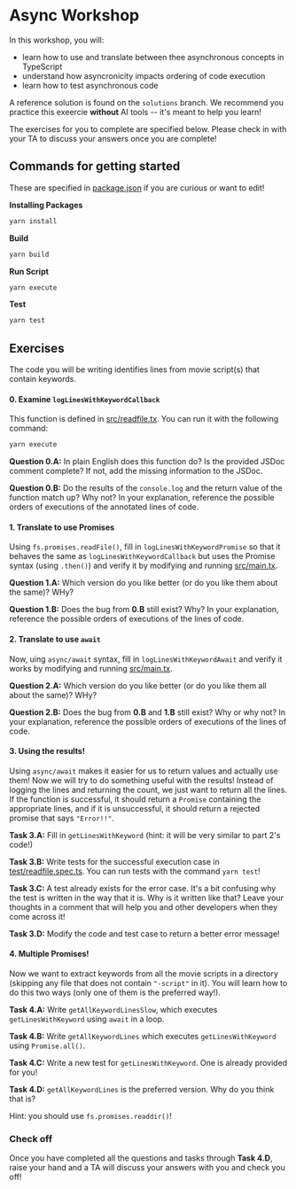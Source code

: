 # Async Workshop

In this workshop, you will:

- learn how to use and translate between thee asynchronous concepts in TypeScript
- understand how asyncronicity impacts ordering of code execution
- learn how to test asynchronous code

A reference solution is found on the `solutions` branch.
We recommend you practice this exeercie **without** AI tools -- it's meant to help you learn!

The exercises for you to complete are specified below.
Please check in with your TA to discuss your answers once you are complete!

## Commands for getting started
These are specified in [package.json](package.json) if you are curious or want to edit!

**Installing Packages**
```sh
yarn install
```

**Build**

```sh
yarn build
```

**Run Script**

```sh
yarn execute
```


**Test**

```sh
yarn test
```


## Exercises

The code you will be writing identifies lines from movie script(s) that contain keywords.


#### 0. Examine `logLinesWithKeywordCallback`

This function is defined in [src/readfile.tx](src/readfile.ts). You can run it with the following command:

```sh
yarn execute
```

**Question 0.A:** In plain English does this function do? Is the provided JSDoc comment complete? If not, add the missing information to the JSDoc.

**Question 0.B:** Do the results of the `console.log` and the return value of the function match up? Why not? In your explanation, reference the possible orders of executions of the annotated lines of code.

#### 1. Translate to use Promises

Using `fs.promises.readFile()`, fill in `logLinesWithKeywordPromise` so that it behaves the same as `logLinesWithKeywordCallback` but uses the Promise syntax (using `.then()`) and verify it by modifying and running [src/main.tx](src/main.ts).

**Question 1.A:** Which version do you like better (or do you like them about the same)? WHy?

**Question 1.B:** Does the bug from **0.B** still exist? Why? In your explanation, reference the possible orders of executions of the lines of code.


#### 2. Translate to use `await`

Now, uing `async/await` syntax, fill in `logLinesWithKeywordAwait` and verify it works by modifying and running [src/main.tx](src/main.ts).

**Question 2.A:** Which version do you like better (or do you like them all about the same)? WHy?

**Question 2.B:** Does the bug from **0.B** and **1.B** still exist? Why or why not? In your explanation, reference the possible orders of executions of the lines of code.


#### 3. Using the results!

Using `async/await` makes it easier for us to return values and actually use them! Now we will try to do something useful with the results! Instead of logging the lines and returning the count, we just want to return all the lines.
If the function is successful, it should return a `Promise` containing the appropriate lines, and if it is unsuccessful, it should return a rejected promise that says `"Error!!"`.

**Task 3.A:** Fill in  `getLinesWithKeyword` (hint: it will be very similar to part 2's code!)

**Task 3.B:** Write tests for the successful execution case in [test/readfile.spec.ts](test/readfile.spec.ts). You can run tests with the command `yarn test`!

**Task 3.C:** A test already exists for the error case. It's a bit confusing why the test is written in the way that it is. Why is it written like that? Leave your thoughts in a comment that will help you and other developers when they come across it!

**Task 3.D:** Modify the code and test case to return a better error message!

#### 4. Multiple Promises!

Now we want to extract keywords from all the movie scripts in a directory (skipping any file that does not contain `"-script"` in it).
You will learn how to do this two ways (only one of them is the preferred way!).

**Task 4.A:** Write `getAllKeywordLinesSlow`, which executes `getLinesWithKeyword` using `await` in a loop.

**Task 4.B:** Write `getAllKeywordLines` which executes `getLinesWithKeyword` using `Promise.all()`.

**Task 4.C:** Write a new test for `getLinesWithKeyword`. One is already provided for you!

**Task 4.D:** `getAllKeywordLines` is the preferred version. Why do you think that is?


Hint: you should use `fs.promises.readdir()`!

### Check off
Once you have completed all the questions and tasks through **Task 4.D**, raise your hand and a TA will discuss your answers with you and check you off!

